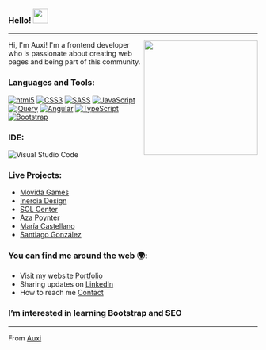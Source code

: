 ### Hello! <img src="https://raw.githubusercontent.com/iampavangandhi/iampavangandhi/master/gifs/Hi.gif" width="30px"></h2>

---
<img align='right' src="https://media.giphy.com/media/Z9WRoncIw8RYBLJ0FB/giphy.gif" width="230">


Hi, I'm Auxi! I'm a frontend developer who is passionate about creating web pages and being part of this community.

### Languages and Tools:

<a href="https://github.com/Auxi93/DemosLandingPage"><img alt="html5" src="https://img.shields.io/badge/-HTML5-E34F26?style=flat-square&logo=html5&logoColor=white"/></a>
<a href="https://github.com/Auxi93/DemosLandingPage"><img alt="CSS3" src="https://img.shields.io/badge/css3-%231572B6.svg?&style=flat-square&logo=css3&logoColor=white"/></a>
<a href="https://github.com/Auxi93/DemosLandingPage"><img alt="SASS" src="https://img.shields.io/badge/SASS-hotpink.svg?&style=flat-square&logo=SASS&logoColor=white"/></a>
<a href="https://github.com/Auxi93/DemosJS"><img alt="JavaScript" src="https://img.shields.io/badge/javascript-%23323330.svg?&style=flat-square&logo=javascript&logoColor=%23F7DF1E"/></a>
<a href="https://github.com/Auxi93/DemosJS"/><img alt="jQuery" src="https://img.shields.io/badge/jquery-%230769AD.svg?&style=flat-square&logo=jquery&logoColor=white"/></a>
<a href="https://github.com/Auxi93/DemoWhatsapp"><img alt="Angular" src="https://img.shields.io/badge/angular-%23DD0031.svg?&style=flat-square&logo=angular&logoColor=white"/></a>
<a href="https://github.com/Auxi93/DemoWhatsapp"><img alt="TypeScript" src="https://img.shields.io/badge/TypeScript-%23323330.svg?&style=flat-square&logo=ypeScript&logoColor=white"/></a>
<a href="https://github.com/Auxi93/DemoWhatsapp"><img alt="Bootstrap" src="https://img.shields.io/badge/Bootstrap-%23323330.svg?&style=flat-square&logo=ypeScript&logoColor=pink"/></a>

### IDE:

<img alt="Visual Studio Code" src="https://img.shields.io/badge/VisualStudioCode-0078d7.svg?&style=flat-square&logo=visual-studio-code&logoColor=white"/>

### Live Projects:

- <a href="http://movidagames.com">Movida Games</a>
- <a href="http://www.inerciadesign.com">Inercia Design</a>
- <a href="https://www.solspanishcenter.com/en/new">SOL Center</a>
- <a href="http://www.azapoynter.com/">Aza Poynter</a>
- <a href="https://mariacastellano.000webhostapp.com/index.html">María Castellano</a>
- <a href="http://www.santiagogonzalez.es/">Santiago González</a>



### You can find me around the web  🌍:

- Visit my website <a href="https://auxilopez.com/#/">Portfolio</a> 
- Sharing updates on <a href="https://www.linkedin.com/in/auxiliadora-lopez-perez-de-gracia//">LinkedIn</a> 
- How to reach me <a href="mailto:auxilpge@gmail.com">Contact</a>


### I’m interested in learning Bootstrap and  SEO


---
From [Auxi](https://github.com/Auxi93)
